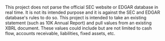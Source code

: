 
This project does not parse the official SEC website or EDGAR database in real time. It is not its intended purpose and it is against the SEC and EDGAR database's rules to do so. This project is intended to take an existing statement (such as 10K Annual Report) and pull values from an existing XBRL document. These values could include but are not limited to cash flow, accounts receivable, liabilities, fixed assets, etc. 

